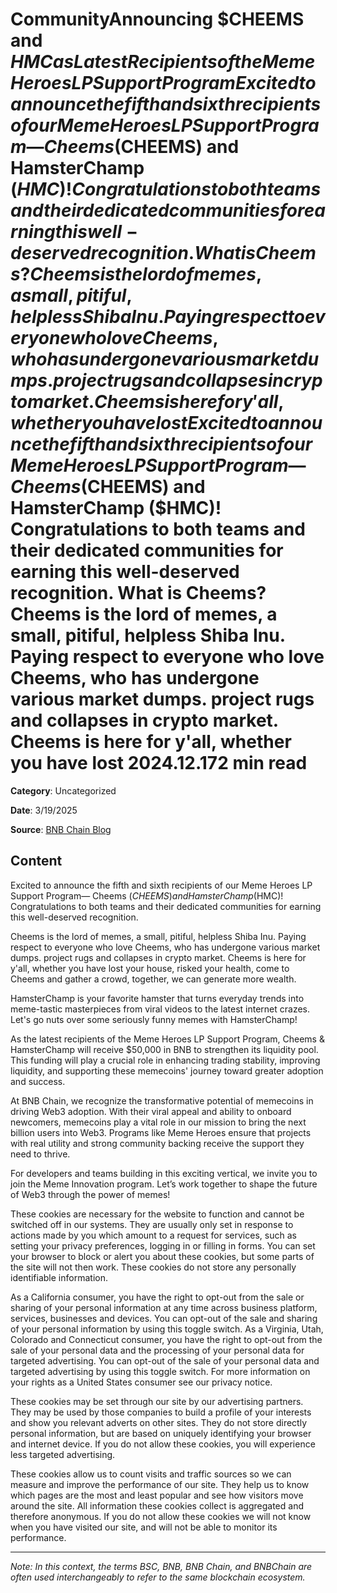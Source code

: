 # CommunityAnnouncing $CHEEMS and $HMC as Latest Recipients of the Meme Heroes LP Support ProgramExcited to announce the fifth and sixth recipients of our Meme Heroes LP Support Program— Cheems ($CHEEMS) and HamsterChamp ($HMC)! Congratulations to both teams and their dedicated communities for earning this well-deserved recognition. What is Cheems? Cheems is the lord of memes, a small, pitiful, helpless Shiba Inu. Paying respect to everyone who love Cheems, who has undergone various market dumps. project rugs and collapses in crypto market. Cheems is here for y'all, whether you have lost Excited to announce the fifth and sixth recipients of our Meme Heroes LP Support Program— Cheems ($CHEEMS) and HamsterChamp ($HMC)! Congratulations to both teams and their dedicated communities for earning this well-deserved recognition. What is Cheems? Cheems is the lord of memes, a small, pitiful, helpless Shiba Inu. Paying respect to everyone who love Cheems, who has undergone various market dumps. project rugs and collapses in crypto market. Cheems is here for y'all, whether you have lost 2024.12.172 min read

**Category**: Uncategorized

**Date**: 3/19/2025

**Source**: [BNB Chain Blog](https://www.bnbchain.org/en/blog/announcing-cheems-and-hmc-as-latest-recipients-of-the-meme-heroes-lp-support-program)

## Content

Excited to announce the fifth and sixth recipients of our Meme Heroes LP Support Program— Cheems ($CHEEMS) and HamsterChamp ($HMC)! Congratulations to both teams and their dedicated communities for earning this well-deserved recognition.

Cheems is the lord of memes, a small, pitiful, helpless Shiba Inu. Paying respect to everyone who love Cheems, who has undergone various market dumps. project rugs and collapses in crypto market. Cheems is here for y'all, whether you have lost your house, risked your health, come to Cheems and gather a crowd, together, we can generate more wealth.

HamsterChamp is your favorite hamster that turns everyday trends into meme-tastic masterpieces from viral videos to the latest internet crazes. Let's go nuts over some seriously funny memes with HamsterChamp!

As the latest recipients of the Meme Heroes LP Support Program, Cheems & HamsterChamp will receive $50,000 in BNB to strengthen its liquidity pool. This funding will play a crucial role in enhancing trading stability, improving liquidity, and supporting these memecoins' journey toward greater adoption and success.

At BNB Chain, we recognize the transformative potential of memecoins in driving Web3 adoption. With their viral appeal and ability to onboard newcomers, memecoins play a vital role in our mission to bring the next billion users into Web3. Programs like Meme Heroes ensure that projects with real utility and strong community backing receive the support they need to thrive.

For developers and teams building in this exciting vertical, we invite you to join the Meme Innovation program. Let’s work together to shape the future of Web3 through the power of memes!

These cookies are necessary for the website to function and cannot be switched off in our systems. They are usually only set in response to actions made by you which amount to a request for services, such as setting your privacy preferences, logging in or filling in forms. You can set your browser to block or alert you about these cookies, but some parts of the site will not then work. These cookies do not store any personally identifiable information.

As a California consumer, you have the right to opt-out from the sale or sharing of your personal information at any time across business platform, services, businesses and devices. You can opt-out of the sale and sharing of your personal information by using this toggle switch. As a Virginia, Utah, Colorado and Connecticut consumer, you have the right to opt-out from the sale of your personal data and the processing of your personal data for targeted advertising. You can opt-out of the sale of your personal data and targeted advertising by using this toggle switch. For more information on your rights as a United States consumer see our privacy notice.

These cookies may be set through our site by our advertising partners. They may be used by those companies to build a profile of your interests and show you relevant adverts on other sites. They do not store directly personal information, but are based on uniquely identifying your browser and internet device. If you do not allow these cookies, you will experience less targeted advertising.

These cookies allow us to count visits and traffic sources so we can measure and improve the performance of our site. They help us to know which pages are the most and least popular and see how visitors move around the site. All information these cookies collect is aggregated and therefore anonymous. If you do not allow these cookies we will not know when you have visited our site, and will not be able to monitor its performance.



---

*Note: In this context, the terms BSC, BNB, BNB Chain, and BNBChain are often used interchangeably to refer to the same blockchain ecosystem.*
